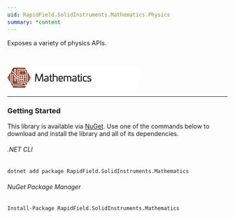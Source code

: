 ```yaml
---
uid: RapidField.SolidInstruments.Mathematics.Physics
summary: *content
---
```


<!--
Copyright (c) RapidField LLC. Licensed under the MIT License. See LICENSE.txt in the project root for license information.
-->

Exposes a variety of physics APIs.

<br />

![Mathematics label](../images/Label.Mathematics.300w.png)
- - -

### Getting Started

This library is available via [NuGet](https://docs.microsoft.com/en-us/nuget/quickstart/install-and-use-a-package-in-visual-studio). Use one of the commands below to download and install the library and all of its dependencies.

###### .NET CLI

```shell
dotnet add package RapidField.SolidInstruments.Mathematics
```

###### NuGet Package Manager

```shell
Install-Package RapidField.SolidInstruments.Mathematics
```